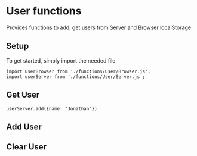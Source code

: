 # User functions

Provides functions to add, get users from Server and Browser localStorage

## Setup
To get started, simply import the needed file
```
import userBrowser from './functions/User/Browser.js';
import userServer from './functions/User/Server.js';
```

## Get User
```
userServer.add({name: "Jonathan"})
```
## Add User

## Clear User
